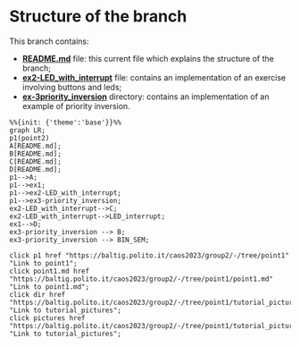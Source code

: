 # Structure of the branch

This branch contains: 
- <a href="/README.md">**README.md**</a> file: this current file which explains the structure of the branch;
- <a href="/ex2-LED_with_interrupt">**ex2-LED_with_interrupt**</a> file: contains an implementation of an exercise involving buttons and leds;
- <a href="/ex3-priority_inversion">**ex-3priority_inversion**</a> directory: contains an implementation of an example of priority inversion.


```mermaid
%%{init: {'theme':'base'}}%%
graph LR;
p1(point2)
A[README.md];
B[README.md];
C[README.md];
D[README.md];
p1-->A;
p1-->ex1;
p1-->ex2-LED_with_interrupt;
p1-->ex3-priority_inversion;
ex2-LED_with_interrupt-->C;
ex2-LED_with_interrupt-->LED_interrupt;
ex1-->D;
ex3-priority_inversion --> B;
ex3-priority_inversion --> BIN_SEM;

click p1 href "https://baltig.polito.it/caos2023/group2/-/tree/point1" "Link to point1";
click point1.md href "https://baltig.polito.it/caos2023/group2/-/tree/point1/point1.md" "Link to point1.md";
click dir href "https://baltig.polito.it/caos2023/group2/-/tree/point1/tutorial_pictures" "Link to tutorial_pictures";
click pictures href "https://baltig.polito.it/caos2023/group2/-/tree/point1/tutorial_pictures" "Link to tutorial_pictures";
```


